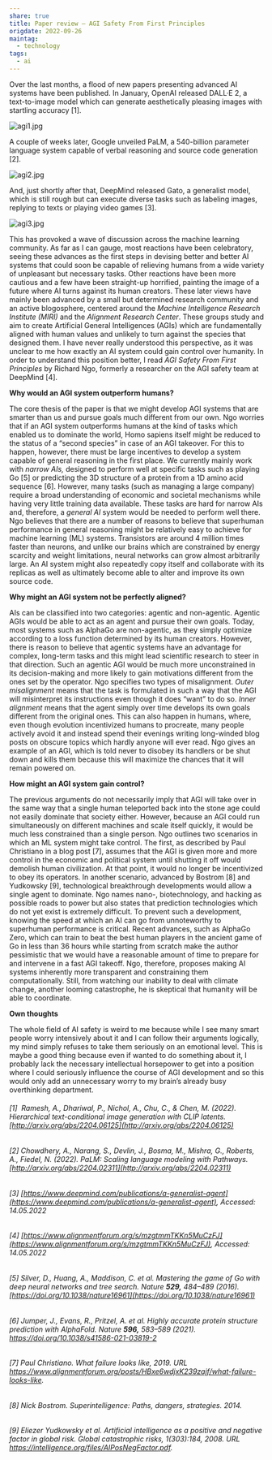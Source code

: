 ```yaml
---
share: true
title: Paper review – AGI Safety From First Principles
origdate: 2022-09-26
maintag:
  - technology
tags:
  - ai
---
```

Over the last months, a flood of new papers presenting advanced AI systems have been published. In January, OpenAI released DALL·E 2, a text-to-image model which can generate aesthetically pleasing images with startling accuracy [1].

![agi1.jpg](agi1.jpg)

A couple of weeks later, Google unveiled PaLM, a 540-billion parameter language system capable of verbal reasoning and source code generation [2].

![agi2.jpg](agi2.jpg)

And, just shortly after that, DeepMind released Gato, a generalist model, which is still rough but can execute diverse tasks such as labeling images, replying to texts or playing video games [3].

![agi3.jpg](agi3.jpg)

This has provoked a wave of discussion across the machine learning community. As far as I can gauge, most reactions have been celebratory, seeing these advances as the first steps in devising better and better AI systems that could soon be capable of relieving humans from a wide variety of unpleasant but necessary tasks. Other reactions have been more cautious and a few have been straight-up horrified, painting the image of a future where AI turns against its human creators. These later views have mainly been advanced by a small but determined research community and an active blogosphere, centered around the _Machine Intelligence Research Institute_ _(MIRI)_ and the _Alignment Research Center_. These groups study and aim to create Artificial General Intelligences (AGIs) which are fundamentally aligned with human values and unlikely to turn against the species that designed them. I have never really understood this perspective, as it was unclear to me how exactly an AI system could gain control over humanity. In order to understand this position better, I read _AGI Safety From First Principles_ by Richard Ngo, formerly a researcher on the AGI safety team at DeepMind [4].

**Why would an AGI system outperform humans?**

The core thesis of the paper is that we might develop AGI systems that are smarter than us and pursue goals much different from our own. Ngo worries that if an AGI system outperforms humans at the kind of tasks which enabled us to dominate the world, Homo sapiens itself might be reduced to the status of a “second species” in case of an AGI takeover. For this to happen, however, there must be large incentives to develop a system capable of general reasoning in the first place. We currently mainly work with _narrow AIs,_ designed to perform well at specific tasks such as playing Go [5] or predicting the 3D structure of a protein from a 1D amino acid sequence [6]. However, many tasks (such as managing a large company) require a broad understanding of economic and societal mechanisms while having very little training data available. These tasks are hard for narrow AIs and, therefore, a _general AI_ system would be needed to perform well there. Ngo believes that there are a number of reasons to believe that superhuman performance in general reasoning might be relatively easy to achieve for machine learning (ML) systems. Transistors are around 4 million times faster than neurons, and unlike our brains which are constrained by energy scarcity and weight limitations, neural networks can grow almost arbitrarily large. An AI system might also repeatedly copy itself and collaborate with its replicas as well as ultimately become able to alter and improve its own source code.

**Why might an AGI system not be perfectly aligned?**

AIs can be classified into two categories: agentic and non-agentic. Agentic AGIs would be able to act as an agent and pursue their own goals. Today, most systems such as AlphaGo are non-agentic, as they simply optimize according to a loss function determined by its human creators. However, there is reason to believe that agentic systems have an advantage for complex, long-term tasks and this might lead scientific research to steer in that direction. Such an agentic AGI would be much more unconstrained in its decision-making and more likely to gain motivations different from the ones set by the operator. Ngo specifies two types of misalignment. _Outer misalignment_ means that the task is formulated in such a way that the AGI will misinterpret its instructions even though it does “want” to do so. _Inner alignment_ means that the agent simply over time develops its own goals different from the original ones. This can also happen in humans, where, even though evolution incentivized humans to procreate, many people actively avoid it and instead spend their evenings writing long-winded blog posts on obscure topics which hardly anyone will ever read. Ngo gives an example of an AGI, which is told never to disobey its handlers or be shut down and kills them because this will maximize the chances that it will remain powered on.

**How might an AGI system gain control?**

The previous arguments do not necessarily imply that AGI will take over in the same way that a single human teleported back into the stone age could not easily dominate that society either. However, because an AGI could run simultaneously on different machines and scale itself quickly, it would be much less constrained than a single person. Ngo outlines two scenarios in which an ML system might take control. The first, as described by Paul Christiano in a blog post [7], assumes that the AGI is given more and more control in the economic and political system until shutting it off would demolish human civilization. At that point, it would no longer be incentivized to obey its operators. In another scenario, advanced by Bostrom [8] and Yudkowsky [9], technological breakthrough developments would allow a single agent to dominate. Ngo names nano-, biotechnology, and hacking as possible roads to power but also states that prediction technologies which do not yet exist is extremely difficult. To prevent such a development, knowing the speed at which an AI can go from unnoteworthy to superhuman performance is critical. Recent advances, such as AlphaGo Zero, which can train to beat the best human players in the ancient game of Go in less than 36 hours while starting from scratch make the author pessimistic that we would have a reasonable amount of time to prepare for and intervene in a fast AGI takeoff. Ngo, therefore, proposes making AI systems inherently more transparent and constraining them computationally. Still, from watching our inability to deal with climate change, another looming catastrophe, he is skeptical that humanity will be able to coordinate.

**Own thoughts**

The whole field of AI safety is weird to me because while I see many smart people worry intensively about it and I can follow their arguments logically, my mind simply refuses to take them seriously on an emotional level. This is maybe a good thing because even if wanted to do something about it, I probably lack the necessary intellectual horsepower to get into a position where I could seriously influence the course of AGI development and so this would only add an unnecessary worry to my brain’s already busy overthinking department.

###### [1]  Ramesh, A., Dhariwal, P., Nichol, A., Chu, C., & Chen, M. (2022). Hierarchical text-conditional image generation with CLIP latents. [http://arxiv.org/abs/2204.06125](http://arxiv.org/abs/2204.06125)  
###### [2] Chowdhery, A., Narang, S., Devlin, J., Bosma, M., Mishra, G., Roberts, A., Fiedel, N. (2022). PaLM: Scaling language modeling with Pathways. [http://arxiv.org/abs/2204.02311](http://arxiv.org/abs/2204.02311)  
###### [3] [https://www.deepmind.com/publications/a-generalist-agent](https://www.deepmind.com/publications/a-generalist-agent), Accessed: 14.05.2022  
###### [4] [https://www.alignmentforum.org/s/mzgtmmTKKn5MuCzFJ](https://www.alignmentforum.org/s/mzgtmmTKKn5MuCzFJ), Accessed: 14.05.2022  
###### [5] Silver, D., Huang, A., Maddison, C. _et al._ Mastering the game of Go with deep neural networks and tree search. _Nature_ **529,** 484–489 (2016). [https://doi.org/10.1038/nature16961](https://doi.org/10.1038/nature16961)  
###### [6] Jumper, J., Evans, R., Pritzel, A. _et al._ Highly accurate protein structure prediction with AlphaFold. _Nature_ **596,** 583–589 (2021). https://doi.org/10.1038/s41586-021-03819-2  
###### [7] Paul Christiano. What failure looks like, 2019. URL https://www.alignmentforum.org/posts/HBxe6wdjxK239zajf/what-failure-looks-like.  
###### [8] Nick Bostrom. Superintelligence: Paths, dangers, strategies. 2014.  
###### [9] Eliezer Yudkowsky et al. Artificial intelligence as a positive and negative factor in global risk. Global catastrophic risks, 1(303):184, 2008. URL https://intelligence.org/files/AIPosNegFactor.pdf.